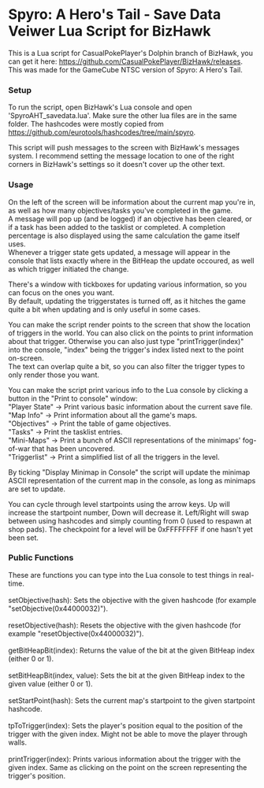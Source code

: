 # Spyro: A Hero's Tail - Save Data Veiwer Lua Script for BizHawk
This is a Lua script for CasualPokePlayer's Dolphin branch of BizHawk, you can get it here: https://github.com/CasualPokePlayer/BizHawk/releases.
<br>This was made for the GameCube NTSC version of Spyro: A Hero's Tail.

### Setup
To run the script, open BizHawk's Lua console and open 'SpyroAHT_savedata.lua'. Make sure the other lua files are in the same folder. The hashcodes were mostly copied from https://github.com/eurotools/hashcodes/tree/main/spyro.

This script will push messages to the screen with BizHawk's messages system. I recommend setting the message location to one of the right corners in BizHawk's settings so it doesn't cover up the other text.

### Usage
On the left of the screen will be information about the current map you're in, as well as how many objectives/tasks you've completed in the game.
<br>A message will pop up (and be logged) if an objective has been cleared, or if a task has been added to the tasklist or completed. A completion percentage is also displayed using the same calculation the game itself uses.
<br>Whenever a trigger state gets updated, a message will appear in the console that lists exactly where in the BitHeap the update occoured, as well as which trigger initiated the change.

There's a window with tickboxes for updating various information, so you can focus on the ones you want.
<br>By default, updating the triggerstates is turned off, as it hitches the game quite a bit when updating and is only useful in some cases.

You can make the script render points to the screen that show the location of triggers in the world. You can also click on the points to print information about that trigger. Otherwise you can also just type "printTrigger(index)" into the console, "index" being the trigger's index listed next to the point on-screen.
<br>The text can overlap quite a bit, so you can also filter the trigger types to only render those you want.

You can make the script print various info to the Lua console by clicking a button in the "Print to console" window:
<br>"Player State" -> Print various basic information about the current save file.
<br>"Map Info" -> Print information about all the game's maps.
<br>"Objectives" -> Print the table of game objectives.
<br>"Tasks" -> Print the tasklist entries.
<br>"Mini-Maps" -> Print a bunch of ASCII representations of the minimaps' fog-of-war that has been uncovered.
<br>"Triggerlist" -> Print a simplified list of all the triggers in the level.

By ticking "Display Minimap in Console" the script will update the minimap ASCII representation of the current map in the console, as long as minimaps are set to update.

You can cycle through level startpoints using the arrow keys. Up will increase the startpoint number, Down will decrease it. Left/Right will swap between using hashcodes and simply counting from 0 (used to respawn at shop pads). The checkpoint for a level will be 0xFFFFFFFF if one hasn't yet been set.

### Public Functions
These are functions you can type into the Lua console to test things in real-time.
<br><br>setObjective(hash): Sets the objective with the given hashcode (for example "setObjective(0x44000032)").
<br><br>resetObjective(hash): Resets the objective with the given hashcode (for example "resetObjective(0x44000032)").
<br><br>getBitHeapBit(index): Returns the value of the bit at the given BitHeap index (either 0 or 1).
<br><br>setBitHeapBit(index, value): Sets the bit at the given BitHeap index to the given value (either 0 or 1).
<br><br>setStartPoint(hash): Sets the current map's startpoint to the given startpoint hashcode.
<br><br>tpToTrigger(index): Sets the player's position equal to the position of the trigger with the given index. Might not be able to move the player through walls.
<br><br>printTrigger(index): Prints various information about the trigger with the given index. Same as clicking on the point on the screen representing the trigger's position.
